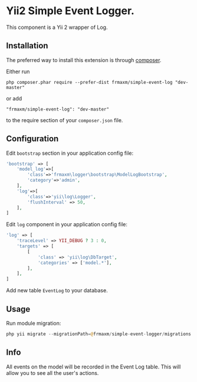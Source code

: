 Yii2 Simple Event Logger.
==================
This component  is a Yii 2 wrapper of Log.

Installation
------------

The preferred way to install this extension is through [composer](http://getcomposer.org/download/).

Either run

```
php composer.phar require --prefer-dist frmaxm/simple-event-log "dev-master"
```

or add

```
"frmaxm/simple-event-log": "dev-master"
```

to the require section of your `composer.json` file.

Configuration
-------------

Edit `bootstrap` section in your application config file:

```php
'bootstrap' => [
    'model_log'=>[
        'class'=>'frmaxm\logger\bootstrap\ModelLogBootstrap',
        'category'=>'admin',
    ],
    'log'=>[
        'class'=>'yii\log\Logger',
        'flushInterval' => 50,
    ],
]
```

Edit `log` component in your application config file:

```php
'log' => [
    'traceLevel' => YII_DEBUG ? 3 : 0,
    'targets' => [
        [
            'class' => 'yii\log\DbTarget',
            'categories' => ['model.*'],
        ],
    ],
]
```

Add new table `EventLog` to your database.

Usage
-----

Run module migration:

```php
php yii migrate --migrationPath=@frmaxm/simple-event-logger/migrations
```

Info
----
All events on the model will be recorded in the Event Log table.
This will allow you to see all the user's actions.

